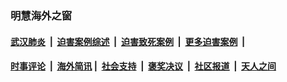 
### 明慧海外之窗

####  [武汉肺炎](indexes/365.md?t=01312200) &nbsp;|&nbsp;  [迫害案例综述](indexes/328.md?t=01312200) &nbsp;|&nbsp; [迫害致死案例](indexes/277.md?t=01312200)  &nbsp;|&nbsp; [更多迫害案例](indexes/81.md?t=01312200)  &nbsp;|&nbsp; 
####  [时事评论](indexes/251.md?t=01312200) &nbsp;|&nbsp; [海外简讯](indexes/245.md?t=01312200)&nbsp;|&nbsp;  [社会支持](indexes/140.md?t=01312200) &nbsp;|&nbsp; [褒奖决议](indexes/282.md?t=01312200) &nbsp;|&nbsp; [社区报道](indexes/91.md?t=01312200)  &nbsp;|&nbsp; [天人之间](indexes/78.md?t=01312200) 

